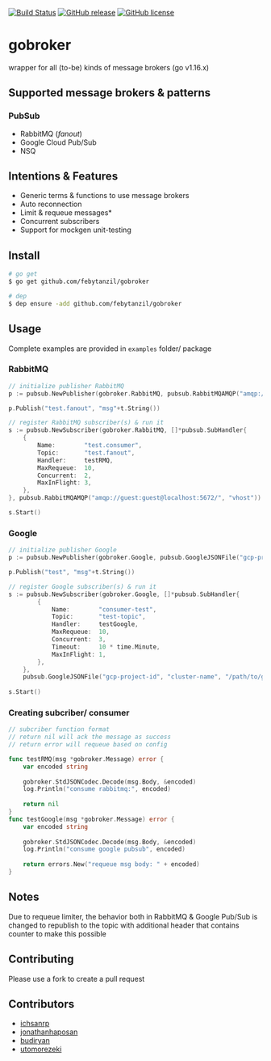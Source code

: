 [![Build Status](https://circleci.com/gh/febytanzil/gobroker.svg?style=shield)](https://circleci.com/gh/febytanzil/gobroker)
[![GitHub release](https://img.shields.io/github/release/febytanzil/gobroker.svg)](https://GitHub.com/febytanzil/gobroker/releases/)
[![GitHub license](https://img.shields.io/github/license/febytanzil/gobroker.svg)](https://github.com/febytanzil/gobroker/blob/master/LICENSE)
# gobroker
wrapper for all (to-be) kinds of message brokers (go v1.16.x)

## Supported message brokers & patterns
### PubSub
- RabbitMQ (*fanout*)
- Google Cloud Pub/Sub
- NSQ

## Intentions & Features
- Generic terms & functions to use message brokers
- Auto reconnection
- Limit & requeue messages*
- Concurrent subscribers
- Support for mockgen unit-testing

## Install
```bash
# go get
$ go get github.com/febytanzil/gobroker

# dep
$ dep ensure -add github.com/febytanzil/gobroker
```

## Usage
Complete examples are provided in `examples` folder/ package
### RabbitMQ
```go
// initialize publisher RabbitMQ
p := pubsub.NewPublisher(gobroker.RabbitMQ, pubsub.RabbitMQAMQP("amqp://guest:guest@localhost:5672/", "vhost"))

p.Publish("test.fanout", "msg"+t.String())
```
```go
// register RabbitMQ subscriber(s) & run it
s := pubsub.NewSubscriber(gobroker.RabbitMQ, []*pubsub.SubHandler{
    {
        Name:        "test.consumer",
        Topic:       "test.fanout",
        Handler:     testRMQ,
        MaxRequeue:  10,
        Concurrent:  2,
        MaxInFlight: 3,
    },
}, pubsub.RabbitMQAMQP("amqp://guest:guest@localhost:5672/", "vhost"))

s.Start()
```
### Google
```go
// initialize publisher Google
p := pubsub.NewPublisher(gobroker.Google, pubsub.GoogleJSONFile("gcp-project-id", "cluster-name", "/path/to/google/application/credentials/cred.json"))

p.Publish("test", "msg"+t.String())
```
```go
// register Google subscriber(s) & run it
s := pubsub.NewSubscriber(gobroker.Google, []*pubsub.SubHandler{
        {
            Name:        "consumer-test",
            Topic:       "test-topic",
            Handler:     testGoogle,
            MaxRequeue:  10,
            Concurrent:  3,
            Timeout:     10 * time.Minute,
            MaxInFlight: 1,
        },
    },
    pubsub.GoogleJSONFile("gcp-project-id", "cluster-name", "/path/to/google/application/credentials/cred.json"))
		
s.Start()
```
### Creating subcriber/ consumer
```go
// subcriber function format
// return nil will ack the message as success
// return error will requeue based on config

func testRMQ(msg *gobroker.Message) error {
    var encoded string
    
    gobroker.StdJSONCodec.Decode(msg.Body, &encoded)
    log.Println("consume rabbitmq:", encoded)
    
    return nil
}
func testGoogle(msg *gobroker.Message) error {
    var encoded string
    
    gobroker.StdJSONCodec.Decode(msg.Body, &encoded)
    log.Println("consume google pubsub", encoded)
    
    return errors.New("requeue msg body: " + encoded)
}
```

## Notes
Due to requeue limiter, the behavior both in RabbitMQ & Google Pub/Sub is changed to republish to the topic with additional header that contains counter to make this possible

## Contributing
Please use a fork to create a pull request

## Contributors
- [ichsanrp](https://github.com/ichsanrp)
- [jonathanhaposan](https://github.com/jonathanhaposan)
- [budiryan](https://github.com/budiryan)
- [utomorezeki](https://github.com/utomorezeki)